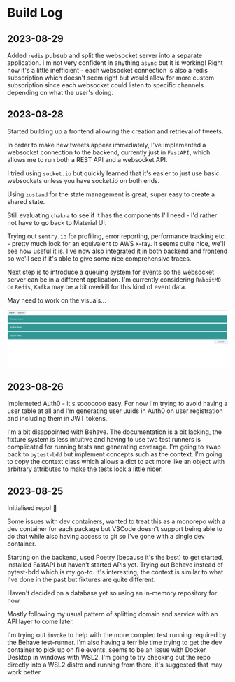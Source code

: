 # Build Log


## 2023-08-29

Added `redis` pubsub and split the websocket server into a separate application. I'm not very
confident in anything `async` but it is working! Right now it's a little inefficient - each
websocket connection is also a redis subscription which doesn't seem right but would allow
for more custom subscription since each websocket could listen to specific channels depending on
what the user's doing.

## 2023-08-28

Started building up a frontend allowing the creation and retrieval of tweets.

In order to make new tweets appear immediately, I've implemented a websocket connection to the
backend, currently just in `FastAPI`, which allows me to run both a REST API and a websocket API.

I tried using `socket.io` but quickly learned that it's easier to just use basic websockets
unless you have socket.io on both ends.

Using `zustand` for the state management is great, super easy to create a shared state.

Still evaluating `chakra` to see if it has the components I'll need - I'd rather not have to go
back to Material UI.

Trying out `sentry.io` for profiling, error reporting, performance tracking etc. - pretty much
look for an equivalent to AWS x-ray. It seems quite nice, we'll see how useful it is. I've now
also integrated it in both backend and frontend so we'll see if it's able to give some nice
comprehensive traces.

Next step is to introduce a queuing system for events so the websocket server can be in a
different application. I'm currently considering `RabbitMQ` or `Redis`, `Kafka` may be a bit
overkill for this kind of event data.

May need to work on the visuals...

![Version 1](docs/images/v1.png)


## 2023-08-26

Implemeted Auth0 - it's sooooooo easy. For now I'm trying to avoid having a user table at all
and I'm generating user uuids in Auth0 on user registration and including them in JWT tokens.

I'm a bit disappointed with Behave. The documentation is a bit lacking, the fixture system is
less intuitive and having to use two test runners is complicated for running tests and generating
coverage. I'm going to swap back to `pytest-bdd` but implement concepts such as the context. I'm
going to copy the context class which allows a dict to act more like an object with arbitrary
attributes to make the tests look a little nicer.
## 2023-08-25

Initialised repo! 🎉

Some issues with dev containers, wanted to treat this as a monorepo with a dev container for
each package but VSCode doesn't support being able to do that while also having access to git
so I've gone with a single dev container.

Starting on the backend, used Poetry (because it's the best) to get started, installed FastAPI
but haven't started APIs yet. Trying out Behave instead of pytest-bdd which is my go-to. It's
interesting, the context is similar to what I've done in the past but fixtures are quite different.

Haven't decided on a database yet so using an in-memory repository for now.

Mostly following my usual pattern of splitting domain and service with an API layer to come later.

I'm trying out `invoke` to help with the more complec test running required by the Behave
test-runner. I'm also having a terrible time trying to get the dev container to pick up on file
events, seems to be an issue with Docker Desktop in windows with WSL2. I'm going to try checking
out the repo directly into a WSL2 distro and running from there, it's suggested that may work
better.

